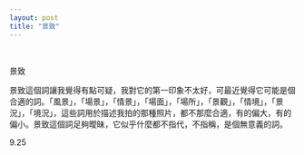 ```yaml
---
layout: post
title: "景致"
---
```


  
&nbsp;
&nbsp;


景致

景致這個詞讓我覺得有點可疑，我對它的第一印象不太好，可最近覺得它可能是個合適的詞。「風景」，「場景」，「情景」，「場面」，「場所」，「景觀」，「情境」，「景況」，「境況」，這些詞用於描述我拍的那種照片，都不那麼合適，有的偏大，有的偏小。景致這個詞足夠曖昧，它似乎什麼都不指代，不指稱，是個無意義的詞。

9.25